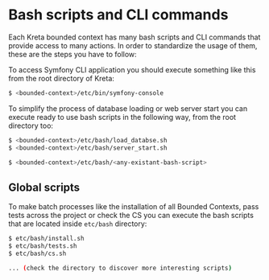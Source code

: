 # Bash scripts and CLI commands

Each Kreta bounded context has many bash scripts and CLI commands that
provide access to many actions. In order to standardize the usage of
them, these are the steps you have to follow:

To access Symfony CLI application you should execute something like
this from the root directory of Kreta:
```bash
$ <bounded-context>/etc/bin/symfony-console
```

To simplify the process of database loading or web server start you can
execute ready to use bash scripts in the following way, from the root
directory too:
```bash
$ <bounded-context>/etc/bash/load_databse.sh
$ <bounded-context>/etc/bash/server_start.sh

$ <bounded-context>/etc/bash/<any-existant-bash-script>
```

## Global scripts
To make batch processes like the installation of all Bounded Contexts,
pass tests across the project or check the CS you can execute
the bash scripts that are located inside `etc/bash` directory:
```bash
$ etc/bash/install.sh
$ etc/bash/tests.sh
$ etc/bash/cs.sh

... (check the directory to discover more interesting scripts)
```
